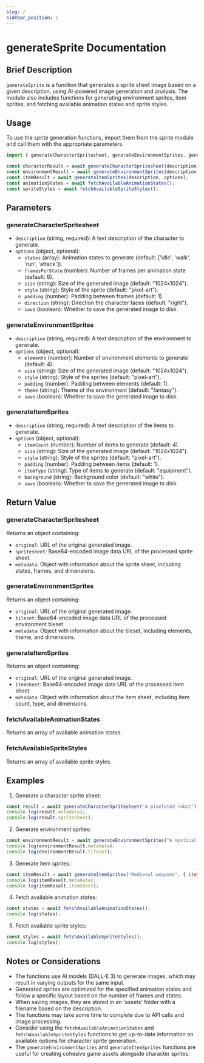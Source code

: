 ```yaml
---
slug: /
sidebar_position: 1
---
```


# generateSprite Documentation

## Brief Description
`generateSprite` is a function that generates a sprite sheet image based on a given description, using AI-powered image generation and analysis. The module also includes functions for generating environment sprites, item sprites, and fetching available animation states and sprite styles.

## Usage
To use the sprite generation functions, import them from the sprite module and call them with the appropriate parameters.

```javascript
import { generateCharacterSpritesheet, generateEnvironmentSprites, generateItemSprites, fetchAvailableAnimationStates, fetchAvailableSpriteStyles } from './path/to/sprite/module';

const characterResult = await generateCharacterSpritesheet(description, options);
const environmentResult = await generateEnvironmentSprites(description, options);
const itemResult = await generateItemSprites(description, options);
const animationStates = await fetchAvailableAnimationStates();
const spriteStyles = await fetchAvailableSpriteStyles();
```

## Parameters

### generateCharacterSpritesheet
- `description` (string, required): A text description of the character to generate.
- `options` (object, optional):
  - `states` (array): Animation states to generate (default: ['idle', 'walk', 'run', 'attack']).
  - `framesPerState` (number): Number of frames per animation state (default: 6).
  - `size` (string): Size of the generated image (default: "1024x1024").
  - `style` (string): Style of the sprite (default: "pixel-art").
  - `padding` (number): Padding between frames (default: 1).
  - `direction` (string): Direction the character faces (default: "right").
  - `save` (boolean): Whether to save the generated image to disk.

### generateEnvironmentSprites
- `description` (string, required): A text description of the environment to generate.
- `options` (object, optional):
  - `elements` (number): Number of environment elements to generate (default: 4).
  - `size` (string): Size of the generated image (default: "1024x1024").
  - `style` (string): Style of the sprites (default: "pixel-art").
  - `padding` (number): Padding between elements (default: 1).
  - `theme` (string): Theme of the environment (default: "fantasy").
  - `save` (boolean): Whether to save the generated image to disk.

### generateItemSprites
- `description` (string, required): A text description of the items to generate.
- `options` (object, optional):
  - `itemCount` (number): Number of items to generate (default: 4).
  - `size` (string): Size of the generated image (default: "1024x1024").
  - `style` (string): Style of the sprites (default: "pixel-art").
  - `padding` (number): Padding between items (default: 1).
  - `itemType` (string): Type of items to generate (default: "equipment").
  - `background` (string): Background color (default: "white").
  - `save` (boolean): Whether to save the generated image to disk.

## Return Value
### generateCharacterSpritesheet
Returns an object containing:
- `original`: URL of the original generated image.
- `spritesheet`: Base64-encoded image data URL of the processed sprite sheet.
- `metadata`: Object with information about the sprite sheet, including states, frames, and dimensions.

### generateEnvironmentSprites
Returns an object containing:
- `original`: URL of the original generated image.
- `tileset`: Base64-encoded image data URL of the processed environment tileset.
- `metadata`: Object with information about the tileset, including elements, theme, and dimensions.

### generateItemSprites
Returns an object containing:
- `original`: URL of the original generated image.
- `itemSheet`: Base64-encoded image data URL of the processed item sheet.
- `metadata`: Object with information about the item sheet, including item count, type, and dimensions.

### fetchAvailableAnimationStates
Returns an array of available animation states.

### fetchAvailableSpriteStyles
Returns an array of available sprite styles.

## Examples

1. Generate a character sprite sheet:
```javascript
const result = await generateCharacterSpritesheet("A pixelated robot");
console.log(result.metadata);
console.log(result.spritesheet);
```

2. Generate environment sprites:
```javascript
const environmentResult = await generateEnvironmentSprites("A mystical forest", { elements: 6, theme: "fantasy" });
console.log(environmentResult.metadata);
console.log(environmentResult.tileset);
```

3. Generate item sprites:
```javascript
const itemResult = await generateItemSprites("Medieval weapons", { itemCount: 8, itemType: "weapons" });
console.log(itemResult.metadata);
console.log(itemResult.itemSheet);
```

4. Fetch available animation states:
```javascript
const states = await fetchAvailableAnimationStates();
console.log(states);
```

5. Fetch available sprite styles:
```javascript
const styles = await fetchAvailableSpriteStyles();
console.log(styles);
```

## Notes or Considerations
- The functions use AI models (DALL-E 3) to generate images, which may result in varying outputs for the same input.
- Generated sprites are optimized for the specified animation states and follow a specific layout based on the number of frames and states.
- When saving images, they are stored in an 'assets' folder with a filename based on the description.
- The functions may take some time to complete due to API calls and image processing.
- Consider using the `fetchAvailableAnimationStates` and `fetchAvailableSpriteStyles` functions to get up-to-date information on available options for character sprite generation.
- The `generateEnvironmentSprites` and `generateItemSprites` functions are useful for creating cohesive game assets alongside character sprites.
